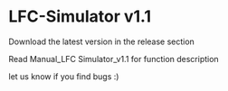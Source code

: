 # LFC-Simulator v1.1

Download the latest version in the release section

Read Manual_LFC Simulator_v1.1 for function description

let us know if you find bugs :)
